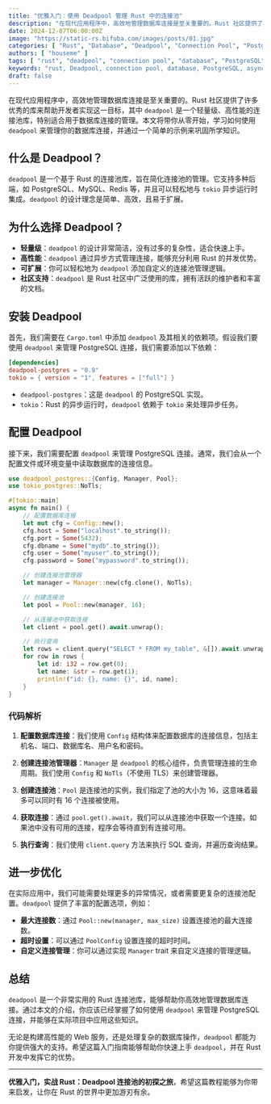 ```yaml
---
title: "优雅入门：使用 Deadpool 管理 Rust 中的连接池"
description: "在现代应用程序中，高效地管理数据库连接是至关重要的。Rust 社区提供了许多优秀的库来帮助开发者实现这一目标，其中 `deadpool` 是一个轻量级、高性能的连接池库，特别适合用于数据库连接的管理。本文将带你从零开始，学习如何使用 `deadpool` 来管理你的数据库连接，并通过一个简单的示例来巩固所学知识。"
date: 2024-12-07T06:00:00Z
image: "https://static-rs.bifuba.com/images/posts/01.jpg"
categories: [ "Rust", "Database", "Deadpool", "Connection Pool", "PostgreSQL", "Async", "Tokio", "实战指南" ]
authors: [ "houseme" ]
tags: [ "rust", "deadpool", "connection pool", "database", "PostgreSQL", "async","tokio","实战指南" ]
keywords: "rust, Deadpool, connection pool, database, PostgreSQL, async, tokio, 实战指南"
draft: false
---
```



在现代应用程序中，高效地管理数据库连接是至关重要的。Rust 社区提供了许多优秀的库来帮助开发者实现这一目标，其中 `deadpool` 是一个轻量级、高性能的连接池库，特别适合用于数据库连接的管理。本文将带你从零开始，学习如何使用 `deadpool` 来管理你的数据库连接，并通过一个简单的示例来巩固所学知识。

## 什么是 Deadpool？

`deadpool` 是一个基于 Rust 的连接池库，旨在简化连接池的管理。它支持多种后端，如 PostgreSQL、MySQL、Redis 等，并且可以轻松地与 `tokio` 异步运行时集成。`deadpool` 的设计理念是简单、高效，且易于扩展。

## 为什么选择 Deadpool？

- **轻量级**：`deadpool` 的设计非常简洁，没有过多的复杂性，适合快速上手。
- **高性能**：`deadpool` 通过异步方式管理连接，能够充分利用 Rust 的并发优势。
- **可扩展**：你可以轻松地为 `deadpool` 添加自定义的连接池管理逻辑。
- **社区支持**：`deadpool` 是 Rust 社区中广泛使用的库，拥有活跃的维护者和丰富的文档。

## 安装 Deadpool

首先，我们需要在 `Cargo.toml` 中添加 `deadpool` 及其相关的依赖项。假设我们要使用 `deadpool` 来管理 PostgreSQL 连接，我们需要添加以下依赖：

```toml
[dependencies]
deadpool-postgres = "0.9"
tokio = { version = "1", features = ["full"] }
```

- `deadpool-postgres`：这是 `deadpool` 的 PostgreSQL 实现。
- `tokio`：Rust 的异步运行时，`deadpool` 依赖于 `tokio` 来处理异步任务。

## 配置 Deadpool

接下来，我们需要配置 `deadpool` 来管理 PostgreSQL 连接。通常，我们会从一个配置文件或环境变量中读取数据库的连接信息。

```rust
use deadpool_postgres::{Config, Manager, Pool};
use tokio_postgres::NoTls;

#[tokio::main]
async fn main() {
    // 配置数据库连接
    let mut cfg = Config::new();
    cfg.host = Some("localhost".to_string());
    cfg.port = Some(5432);
    cfg.dbname = Some("mydb".to_string());
    cfg.user = Some("myuser".to_string());
    cfg.password = Some("mypassword".to_string());

    // 创建连接池管理器
    let manager = Manager::new(cfg.clone(), NoTls);

    // 创建连接池
    let pool = Pool::new(manager, 16);

    // 从连接池中获取连接
    let client = pool.get().await.unwrap();

    // 执行查询
    let rows = client.query("SELECT * FROM my_table", &[]).await.unwrap();
    for row in rows {
        let id: i32 = row.get(0);
        let name: &str = row.get(1);
        println!("id: {}, name: {}", id, name);
    }
}
```

### 代码解析

1. **配置数据库连接**：我们使用 `Config` 结构体来配置数据库的连接信息，包括主机名、端口、数据库名、用户名和密码。

2. **创建连接池管理器**：`Manager` 是 `deadpool` 的核心组件，负责管理连接的生命周期。我们使用 `Config` 和 `NoTls`（不使用 TLS）来创建管理器。

3. **创建连接池**：`Pool` 是连接池的实例，我们指定了池的大小为 16，这意味着最多可以同时有 16 个连接被使用。

4. **获取连接**：通过 `pool.get().await`，我们可以从连接池中获取一个连接。如果池中没有可用的连接，程序会等待直到有连接可用。

5. **执行查询**：我们使用 `client.query` 方法来执行 SQL 查询，并遍历查询结果。

## 进一步优化

在实际应用中，我们可能需要处理更多的异常情况，或者需要更复杂的连接池配置。`deadpool` 提供了丰富的配置选项，例如：

- **最大连接数**：通过 `Pool::new(manager, max_size)` 设置连接池的最大连接数。
- **超时设置**：可以通过 `PoolConfig` 设置连接的超时时间。
- **自定义连接管理**：你可以通过实现 `Manager` trait 来自定义连接的管理逻辑。

## 总结

`deadpool` 是一个非常实用的 Rust 连接池库，能够帮助你高效地管理数据库连接。通过本文的介绍，你应该已经掌握了如何使用 `deadpool` 来管理 PostgreSQL 连接，并能够在实际项目中应用这些知识。

无论是构建高性能的 Web 服务，还是处理复杂的数据库操作，`deadpool` 都能为你提供强大的支持。希望这篇入门指南能够帮助你快速上手 `deadpool`，并在 Rust 开发中发挥它的优势。

---

**优雅入门，实战 Rust：Deadpool 连接池的初探之旅**，希望这篇教程能够为你带来启发，让你在 Rust 的世界中更加游刃有余。
